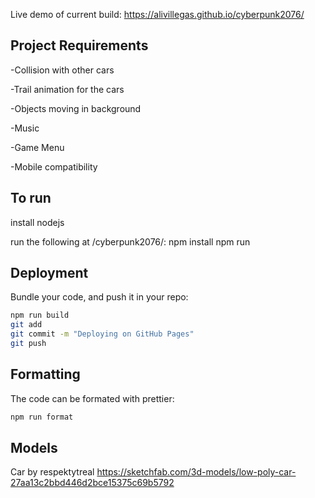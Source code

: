 Live demo of current build: https://alivillegas.github.io/cyberpunk2076/

## Project Requirements

-Collision with other cars

-Trail animation for the cars

-Objects moving in background 

-Music

-Game Menu

-Mobile compatibility 


## To run
install nodejs

run the following at /cyberpunk2076/:
npm install
npm run

## Deployment

Bundle your code, and push it in your repo:
```bash
npm run build
git add
git commit -m "Deploying on GitHub Pages"
git push
```

## Formatting
The code can be formated with prettier:

```bash
npm run format
```

## Models 

Car by respektytreal https://sketchfab.com/3d-models/low-poly-car-27aa13c2bbd446d2bce15375c69b5792

